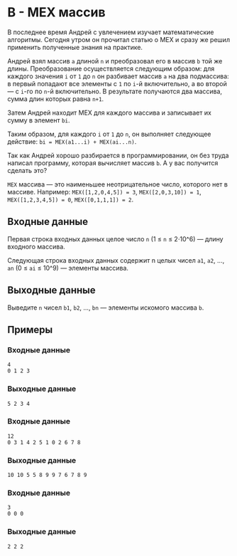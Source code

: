 # B - MEX массив

В последнее время Андрей с увлечением изучает математические алгоритмы. 
Сегодня утром он прочитал статью о MEX и сразу же решил применить полученные знания на практике.

Андрей взял массив `a` длиной `n` и преобразовал его в массив `b` той же длины. Преобразование осуществляется следующим образом: для каждого значения `i` от `1` до `n` он разбивает массив `a` на два подмассива: в первый попадают все элементы с `1` по `i`-й включительно, а во второй — с `i`-го по `n`-й включительно. В результате получаются два массива, сумма длин которых равна `n+1`.

Затем Андрей находит MEX для каждого массива и записывает их сумму в элемент `bi`.

Таким образом, для каждого `i` от `1` до `n`, он выполняет следующее действие: `bi = MEX(a1...i) + MEX(ai...n)`.

Так как Андрей хорошо разбирается в программировании, он без труда написал программу, которая вычисляет массив `b`. 
А у вас получится сделать это?

`МЕХ` массива — это наименьшее неотрицательное число, которого нет в массиве. 
Например: 
`MEX([1,2,0,4,5]) = 3`, `MEX([2,0,3,10]) = 1`, `MEX([1,2,3,4,5]) = 0`, `MEX([0,1,1,1]) = 2`.

## Входные данные
Первая строка входных данных целое число `n` (1 ≤ `n` ≤ 2⋅10^6) — длину входного массива.

Следующая строка входных данных содержит n целых чисел `a1`, `a2`, ..., `an` (0 ≤ `ai` ≤ 10^9) — элементы массива.

## Выходные данные
Выведите `n` чисел `b1`, `b2`, ..., `bn` — элементы искомого массива `b`.

## Примеры
### Входные данные
```
4
0 1 2 3
```
### Выходные данные
```
5 2 3 4
```
### Входные данные
```
12
0 3 1 4 2 5 1 0 2 6 7 8
```
### Выходные данные
```
10 10 5 5 8 9 9 7 6 7 8 9 
```
### Входные данные
```
3
0 0 0
```
### Выходные данные
```
2 2 2
```
